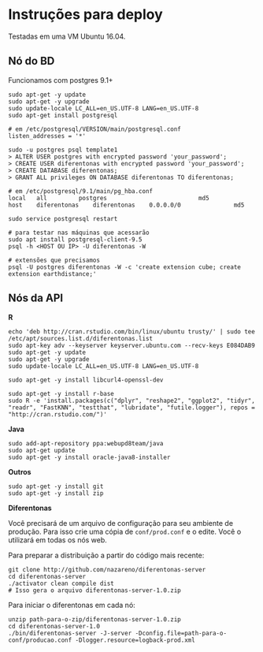 # Instruções para deploy

Testadas em uma VM Ubuntu 16.04.

## Nó do BD

Funcionamos com postgres 9.1+

```
sudo apt-get -y update
sudo apt-get -y upgrade
sudo update-locale LC_ALL=en_US.UTF-8 LANG=en_US.UTF-8
sudo apt-get install postgresql

# em /etc/postgresql/VERSION/main/postgresql.conf
listen_addresses = '*'

sudo -u postgres psql template1
> ALTER USER postgres with encrypted password 'your_password';
> CREATE USER diferentonas with encrypted password 'your_password';
> CREATE DATABASE diferentonas;
> GRANT ALL privileges ON DATABASE diferentonas TO diferentonas;

# em /etc/postgresql/9.1/main/pg_hba.conf
local   all         postgres                          md5
host    diferentonas    diferentonas    0.0.0.0/0               md5

sudo service postgresql restart

# para testar nas máquinas que acessarão
sudo apt install postgresql-client-9.5
psql -h <HOST OU IP> -U diferentonas -W

# extensões que precisamos
psql -U postgres diferentonas -W -c 'create extension cube; create extension earthdistance;'
```

## Nós da API

**R**

```
echo 'deb http://cran.rstudio.com/bin/linux/ubuntu trusty/' | sudo tee /etc/apt/sources.list.d/diferentonas.list
sudo apt-key adv --keyserver keyserver.ubuntu.com --recv-keys E084DAB9
sudo apt-get -y update
sudo apt-get -y upgrade
sudo update-locale LC_ALL=en_US.UTF-8 LANG=en_US.UTF-8

sudo apt-get -y install libcurl4-openssl-dev

sudo apt-get -y install r-base
sudo R -e 'install.packages(c("dplyr", "reshape2", "ggplot2", "tidyr", "readr", "FastKNN", "testthat", "lubridate", "futile.logger"), repos = "http://cran.rstudio.com/")'
```

**Java**

```
sudo add-apt-repository ppa:webupd8team/java
sudo apt-get update
sudo apt-get -y install oracle-java8-installer
```

**Outros**

```
sudo apt-get -y install git
sudo apt-get -y install zip
```

**Diferentonas**

Você precisará de um arquivo de configuração para seu ambiente de produção.
Para isso crie uma cópia de `conf/prod.conf` e o edite. Você o utilizará em
todas os nós web.

Para preparar a distribuição a partir do código mais recente:

```
git clone http://github.com/nazareno/diferentonas-server
cd diferentonas-server
./activator clean compile dist
# Isso gera o arquivo diferentonas-server-1.0.zip
```

Para iniciar o diferentonas em cada nó:

```
unzip path-para-o-zip/diferentonas-server-1.0.zip
cd diferentonas-server-1.0
./bin/diferentonas-server -J-server -Dconfig.file=path-para-o-conf/producao.conf -Dlogger.resource=logback-prod.xml
```
